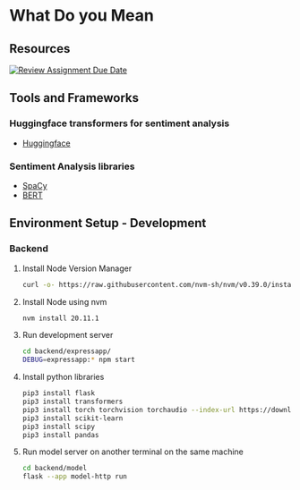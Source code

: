 # What Do you Mean

## Resources

[![Review Assignment Due Date](https://classroom.github.com/assets/deadline-readme-button-24ddc0f5d75046c5622901739e7c5dd533143b0c8e959d652212380cedb1ea36.svg)](https://classroom.github.com/a/3e23_jye)

## Tools and Frameworks

### Huggingface transformers for sentiment analysis

* [Huggingface](https://huggingface.co/blog/sentiment-analysis-python)

### Sentiment Analysis libraries

* [SpaCy](https://spacy.io/universe/project/spacy-textblob)
* [BERT](https://huggingface.co/docs/transformers/model_doc/bert)

## Environment Setup - Development

### Backend

1. Install Node Version Manager

    ```bash
    curl -o- https://raw.githubusercontent.com/nvm-sh/nvm/v0.39.0/install.sh | bash
    ```

2. Install Node using nvm

    ```bash
    nvm install 20.11.1
    ```

3. Run development server

    ```bash
    cd backend/expressapp/
    DEBUG=expressapp:* npm start
    ```

4. Install python libraries

    ```bash
    pip3 install flask
    pip3 install transformers
    pip3 install torch torchvision torchaudio --index-url https://download.pytorch.org/whl/cpu
    pip3 install scikit-learn
    pip3 install scipy
    pip3 install pandas
    ```

6. Run model server on another terminal on the same machine

    ```bash
    cd backend/model
    flask --app model-http run
    ```
